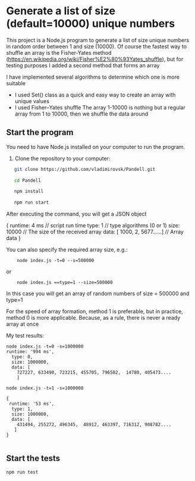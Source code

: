# Generate a list of size (default=10000) unique numbers

This project is a Node.js program to generate a list of size unique numbers in random order between 1 and size (10000).
Of course the fastest way to shuffle an array is the Fisher-Yates method (https://en.wikipedia.org/wiki/Fisher%E2%80%93Yates_shuffle),
but for testing purposes I added a second method that forms an array

I have implemented several algorithms to determine which one is more suitable
  - I used Set() class as a quick and easy way to create an array with unique values
  - I used Fisher–Yates shuffle The array 1-10000 is nothing but a regular array from 1 to 10000, 
    then we shuffle the data around

## Start the program
You need to have Node.js installed on your computer to run the program.

1. Clone the repository to your computer:

```bash
   git clone https://github.com/vladimirovsk/Pandell.git
   
   cd Pandell
   
   npm install
   
   npm run start
````
After executing the command, you will get a JSON object

{
    runtime: 4 ms // script run time
    type: 1 // type algorithms (0 or 1)
    size: 10000  // The size of the received array
    data: [ 1000, 2, 5677......] // Array data
}

You can also specify the required array size, e.g.:
````
    node index.js -t=0 --s=500000
````
or
````
    node index.js ==type=1 --size=500000
````
In this case you will get an array of random numbers of size = 500000 and type=1

For the speed of array formation, method 1 is preferable, but in practice, 
method 0 is more applicable. Because, as a rule, 
there is never a ready array at once

My test results:
````
node index.js -t=0 -s=1000000
runtime: '994 ms',
  type: 0,
  size: 1000000,
  data: [
    727227, 633490, 723215, 455705, 796502,  14780, 405473....
    ]

node index.js -t=1 -s=1000000

{
 runtime: '53 ms',
  type: 1,
  size: 1000000,
  data: [
    431494, 255272, 496345,  48912, 463397, 716312, 908782....
   ]
}
    
````

## Start the tests
````
npm run test
````

